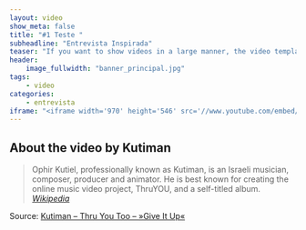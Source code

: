 ```yaml
---
layout: video
show_meta: false
title: "#1 Teste "
subheadline: "Entrevista Inspirada"
teaser: "If you want to show videos in a large manner, the video template is the right choice."
header:
    image_fullwidth: "banner_principal.jpg"
tags:
    - video
categories:
    - entrevista
iframe: "<iframe width='970' height='546' src='//www.youtube.com/embed/WoHxoz_0ykI' frameborder='0' allowfullscreen></iframe>"
---
```


## About the video by Kutiman

> Ophir Kutiel, professionally known as Kutiman, is an Israeli musician, composer, producer and animator. He is best known for creating the online music video project, ThruYOU, and a self-titled album. <cite>[Wikipedia](http://en.wikipedia.org/wiki/Kutiman)</cite>



Source: [Kutiman – Thru You Too – »Give It Up«](https://www.youtube.com/watch?v=WoHxoz_0ykI)
